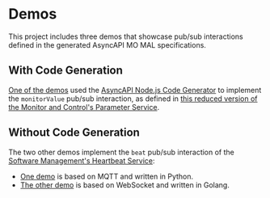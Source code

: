 # Demos

This project includes three demos that showcase pub/sub interactions defined in the generated AsyncAPI MO MAL specifications.

## With Code Generation

[One of the demos](./parameter-service/) used the [AsyncAPI Node.js Code Generator](https://github.com/asyncapi/nodejs-template) to implement the `monitorValue` pub/sub interaction, as defined in [this reduced version of the Monitor and Control's Parameter Service](./parameter-service/Parameter.yaml).

## Without Code Generation

The two other demos implement the `beat` pub/sub interaction of the [Software Management's Heartbeat Service](./../yaml/Software-Management/Heartbeat.yaml):
- [One demo](./heartbeat-service/mqtt/) is based on MQTT and written in Python.
- [The other demo](./heartbeat-service/ws/) is based on WebSocket and written in Golang.
